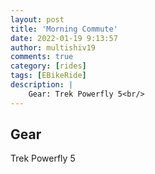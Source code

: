 ```yaml
---
layout: post
title: 'Morning Commute'
date: 2022-01-19 9:13:57
author: multishiv19
comments: true
category: [rides]
tags: [EBikeRide]
description: |
    Gear: Trek Powerfly 5<br/>
---
```


## Gear
Trek Powerfly 5



<div width='100%' class='strava-embed-placeholder' data-embed-type='activity' data-embed-id='6545158657'></div>
<script src='https://strava-embeds.com/embed.js'></script>
